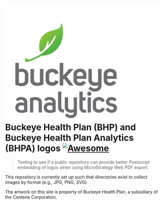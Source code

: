 <img src="png/BHPA_c_1858x1404.png" align="right" />

# Buckeye Health Plan (BHP) and Buckeye Health Plan Analytics (BHPA) logos [![Awesome](https://cdn.rawgit.com/sindresorhus/awesome/d7305f38d29fed78fa85652e3a63e154dd8e8829/media/badge.svg)](https://github.com/sindresorhus/awesome)
> Testing to see if a public repository can provide better Postscript embedding of logos when using MicroStrategy Web PDF export.

This repository is currently set up such that directories exist to collect images by format (e.g., JPG, PNG, SVG).

The artwork on this site is property of Buckeye Health Plan, a subsidiary of the Centene Corporation.
